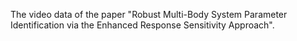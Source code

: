 The video data of the paper "Robust Multi-Body System Parameter Identification via the Enhanced Response Sensitivity Approach".
